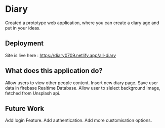 # Diary

Created a prototype web application, where you can create a diary age and put in your ideas. 

## Deployment

Site is live here : https://diary0709.netlify.app/all-diary

## What does this application do?

Allow users to view other people content.
Insert new diary page.
Save user data in firebase Realtime Database.
Allow user to slelect background Image, fetched from Unsplash api.


## Future Work

Add login Feature.
Add authentication.
Add more customisation options.
